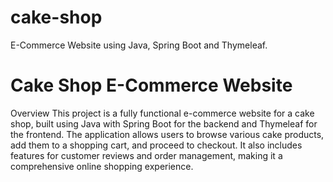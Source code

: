 # cake-shop
E-Commerce Website using Java, Spring Boot and Thymeleaf.
# Cake Shop E-Commerce Website
Overview
This project is a fully functional e-commerce website for a cake shop, built using Java with Spring Boot for the backend and Thymeleaf for the frontend. The application allows users to browse various cake products, add them to a shopping cart, and proceed to checkout. It also includes features for customer reviews and order management, making it a comprehensive online shopping experience.

